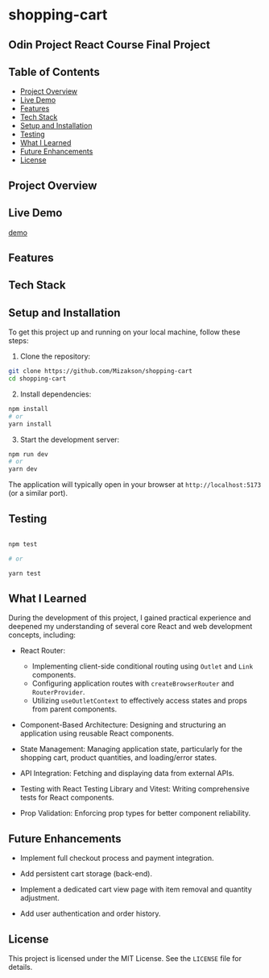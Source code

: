 # shopping-cart

## Odin Project React Course Final Project

## Table of Contents
* [Project Overview](#project-overview)
* [Live Demo](#live-demo)
* [Features](#features)
* [Tech Stack](#tech-stack)
* [Setup and Installation](#setup-and-installation)
* [Testing](#testing)
* [What I Learned](#what-i-learned)
* [Future Enhancements](#future-enhancements)
* [License](#license)

## Project Overview

## Live Demo
[demo](https://mizakson-shopping-cart.netlify.app/)

## Features

## Tech Stack

## Setup and Installation

To get this project up and running on your local machine, follow these steps:

1. Clone the repository:

``` bash
git clone https://github.com/Mizakson/shopping-cart
cd shopping-cart
```


2. Install dependencies:
``` bash 
npm install
# or
yarn install
```


3. Start the development server:

```bash 
npm run dev
# or
yarn dev
```

The application will typically open in your browser at `http://localhost:5173` (or a similar port).

## Testing

``` bash

npm test

# or

yarn test

```

## What I Learned
During the development of this project, I gained practical experience and deepened my understanding of several core React and web development concepts, including:

* React Router:
    * Implementing client-side conditional routing using `Outlet` and `Link` components.
    * Configuring application routes with `createBrowserRouter` and `RouterProvider`.
    * Utilizing `useOutletContext` to effectively access states and props from parent components.

* Component-Based Architecture: Designing and structuring an application using reusable React components.

* State Management: Managing application state, particularly for the shopping cart, product quantities, and loading/error states.

* API Integration: Fetching and displaying data from external APIs.

* Testing with React Testing Library and Vitest: Writing comprehensive tests for React components.

* Prop Validation: Enforcing prop types for better component reliability.

## Future Enhancements
* Implement full checkout process and payment integration.

* Add persistent cart storage (back-end).

* Implement a dedicated cart view page with item removal and quantity adjustment.

* Add user authentication and order history.

## License
This project is licensed under the MIT License. See the `LICENSE` file for details.

